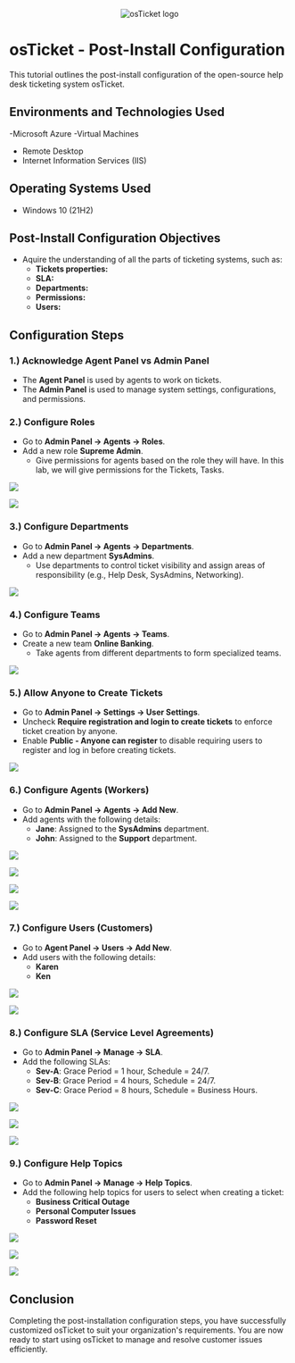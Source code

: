 <p align="center">
<img src="https://i.imgur.com/Clzj7Xs.png" alt="osTicket logo"/>
</p>

<h1>osTicket - Post-Install Configuration</h1>
This tutorial outlines the post-install configuration of the open-source help desk ticketing system osTicket.<br />

<h2>Environments and Technologies Used</h2>

-Microsoft Azure 
-Virtual Machines
- Remote Desktop
- Internet Information Services (IIS)


<h2>Operating Systems Used</h2>

- Windows 10 (21H2)

<h2>Post-Install Configuration Objectives</h2>

- Aquire the understanding of all the parts of ticketing systems, such as:
  - **Tickets properties:**
  - **SLA:**
  - **Departments:**
  - **Permissions:**
  - **Users:** 
   



<h2>Configuration Steps</h2>

<h3>1.) Acknowledge Agent Panel vs Admin Panel</h3>

- The **Agent Panel** is used by agents to work on tickets.
- The **Admin Panel** is used to manage system settings, configurations, and permissions.

<h3>2.) Configure Roles</h3>

- Go to **Admin Panel -> Agents -> Roles**.
- Add a new role  **Supreme Admin**.
  - Give permissions for agents based on the role they will have. In this lab, we will give permissions for the Tickets, Tasks.

<p>
<img src="https://github.com/user-attachments/assets/d40ac78c-0bb1-458f-bd6e-12ad28719ecc"/> 
</p>

<p>
<img src="https://github.com/user-attachments/assets/0a3da163-7ac2-4c6d-852e-5ee6d90d1288"/>

</p>

<h3>3.) Configure Departments</h3>

- Go to **Admin Panel -> Agents -> Departments**.
- Add a new department  **SysAdmins**.
  - Use departments to control ticket visibility and assign areas of responsibility (e.g., Help Desk, SysAdmins, Networking).

<p>
<img src="https://github.com/user-attachments/assets/d4a5bded-5550-4f11-8058-fc9b52d9c080"/>

</p>

<h3>4.) Configure Teams</h3>

- Go to **Admin Panel -> Agents -> Teams**.
- Create a new team **Online Banking**.
  - Take agents from different departments to form specialized teams.

<p>
<img src="https://github.com/user-attachments/assets/e8529098-f851-4343-b6ab-0c6894c201a3"/>
</p>

<h3>5.) Allow Anyone to Create Tickets</h3>

- Go to **Admin Panel -> Settings -> User Settings**.
- Uncheck **Require registration and login to create tickets** to enforce ticket creation by anyone.
- Enable **Public - Anyone can register** to disable requiring users to register and log in before creating tickets.

<p>
<img src="https://github.com/user-attachments/assets/f9def274-8928-485a-bfa3-307e0aece9cc"/>
</p>

<h3>6.) Configure Agents (Workers)</h3>

- Go to **Admin Panel -> Agents -> Add New**.
- Add agents with the following details:
  - **Jane**: Assigned to the **SysAdmins** department.
  - **John**: Assigned to the **Support** department.

<p>
<img src="https://github.com/user-attachments/assets/88e38ef9-9109-43a3-ae9c-3ff61226d81e"/>
</p>

<p>
<img src="https://github.com/user-attachments/assets/8e489ae3-98af-4ca1-a8f1-27e46243929e"/>
</p>

<p>
<img src="https://github.com/user-attachments/assets/2b27d3f8-0402-47a9-bfb5-2b1b5bc0d8b0"/>
</p>

<p>
<img src="https://github.com/user-attachments/assets/caf696bf-5ba3-46a2-a5e5-1f1beda45a06"/>
</p>

<h3>7.) Configure Users (Customers)</h3>

- Go to **Agent Panel -> Users -> Add New**.
- Add users with the following details:
  - **Karen**
  - **Ken**
 
<p>
<img src="https://github.com/user-attachments/assets/cc197c84-0aa1-4282-90f6-261fa61cc343"/>
</p>

<p>
<img src="https://github.com/user-attachments/assets/b19f6077-64a6-4bf5-9611-4eacff2b7671"/>
</p>


<h3>8.) Configure SLA (Service Level Agreements)</h3>

- Go to **Admin Panel -> Manage -> SLA**.
- Add the following SLAs:
  - **Sev-A**: Grace Period = 1 hour, Schedule = 24/7.
  - **Sev-B**: Grace Period = 4 hours, Schedule = 24/7.
  - **Sev-C**: Grace Period = 8 hours, Schedule = Business Hours.

<p>
<img src="https://github.com/user-attachments/assets/e47321b5-5d05-4590-83ed-015c0aa602bd"/>
</p>

<p>
<img src="https://github.com/user-attachments/assets/7bff2625-7565-4e30-9f58-225565741d5e"/>
</p>

<p>
<img src="https://github.com/user-attachments/assets/7ad3c76d-63c8-4e3a-939a-478ee5bc04b8"/>
</p>

<h3>9.) Configure Help Topics</h3>

- Go to **Admin Panel -> Manage -> Help Topics**.
- Add the following help topics for users to select when creating a ticket:
  - **Business Critical Outage**
  - **Personal Computer Issues**
  - **Password Reset**

<p>
<img src="https://github.com/user-attachments/assets/438189d8-8a68-4ee3-a955-9277675ac8ef"/>
</p>

<p>
<img src="https://github.com/user-attachments/assets/848232bb-58d8-496f-abeb-6ac73ec4feb4"/>
</p>

<p>
<img src="https://github.com/user-attachments/assets/c7a82464-a375-4d8f-9d28-48fa1d8225ec"/>



<h2>Conclusion</h2>

Completing the post-installation configuration steps, you have successfully customized osTicket to suit your organization's requirements. You are now ready to start using osTicket to manage and resolve customer issues efficiently.
